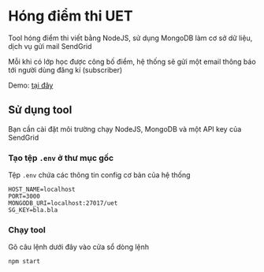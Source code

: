 # Hóng điểm thi UET

Tool hóng điểm thi viết bằng NodeJS, sử dụng MongoDB làm cơ sở dữ liệu, dịch vụ gửi mail SendGrid

Mỗi khi có lớp học được công bố điểm, hệ thống sẽ gửi một email thông báo tới người dùng đăng kí (subscriber)

Demo: [tại đây](http://hongdiem.uetf.me/)

## Sử dụng tool
Bạn cần cài đặt môi trường chạy NodeJS, MongoDB và một API key của SendGrid

### Tạo tệp `.env` ở thư mục gốc
Tệp `.env` chứa các thông tin config cơ bản của hệ thống
```
HOST_NAME=localhost
PORT=3000
MONGODB_URI=localhost:27017/uet
SG_KEY=bla.bla
```

### Chạy tool
Gõ câu lệnh dưới đây vào cửa sổ dòng lệnh
```
npm start
```
